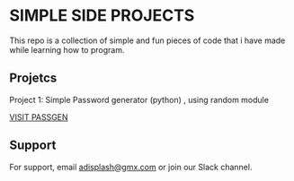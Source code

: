 
# SIMPLE SIDE PROJECTS 
This repo is a collection of simple and fun pieces of code that i have made while learning how to program.
## Projetcs

Project 1:  Simple Password generator (python) , using random module

[VISIT PASSGEN](https://github.com/LegitCoconut/simple-side-projects.git)


## Support

For support, email adisplash@gmx.com or join our Slack channel.

